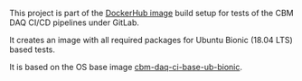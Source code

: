 This project is part of the [DockerHub image](https://hub.docker.com/u/wfjm)
build setup for tests of the CBM DAQ CI/CD pipelines under GitLab.

It creates an image with all required packages for Ubuntu Bionic (18.04 LTS)
based tests.

It is based on the OS base image
[cbm-daq-ci-base-ub-bionic](https://github.com/wamu2/cbm-daq-ci-base-ub-bionic).
